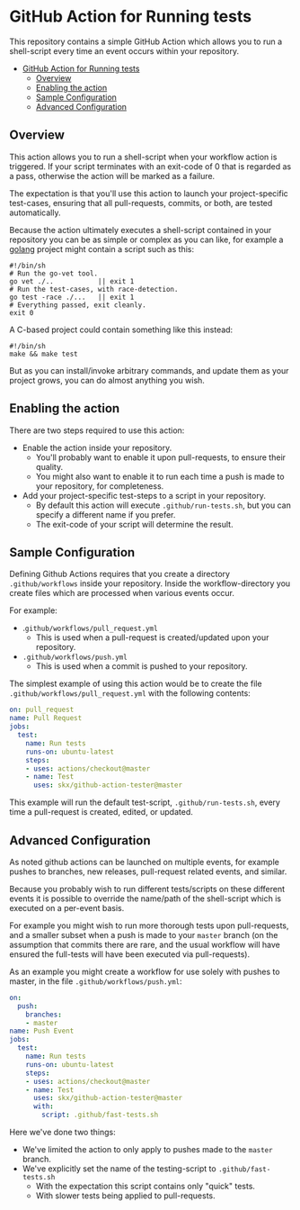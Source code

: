 
# GitHub Action for Running tests

This repository contains a simple GitHub Action which allows you to run a shell-script every time an event occurs within your repository.

* [GitHub Action for Running tests](#github-action-for-running-tests)
  * [Overview](#overview)
  * [Enabling the action](#enabling-the-action)
  * [Sample Configuration](#sample-configuration)
  * [Advanced Configuration](#advanced-configuration)


## Overview

This action allows you to run a shell-script when your workflow action is triggered.  If your script terminates with an exit-code of 0 that is regarded as a pass, otherwise the action will be marked as a failure.

The expectation is that you'll use this action to launch your project-specific test-cases, ensuring that all pull-requests, commits, or both, are tested automatically.

Because the action ultimately executes a shell-script contained in your repository you can be as simple or complex as you can like, for example a [golang](https://golang.org/) project might contain a script such as this:

    #!/bin/sh
    # Run the go-vet tool.
    go vet ./..           || exit 1
    # Run the test-cases, with race-detection.
    go test -race ./...   || exit 1
    # Everything passed, exit cleanly.
    exit 0

A C-based project could contain something like this instead:

    #!/bin/sh
    make && make test

But as you can install/invoke arbitrary commands, and update them as your project grows, you can do almost anything you wish.



## Enabling the action

There are two steps required to use this action:

* Enable the action inside your repository.
  * You'll probably want to enable it upon pull-requests, to ensure their quality.
  * You might also want to enable it to run each time a push is made to your repository, for completeness.
* Add your project-specific test-steps to a script in your repository.
  * By default this action will execute `.github/run-tests.sh`, but you can specify a different name if you prefer.
  * The exit-code of your script will determine the result.



## Sample Configuration

Defining Github Actions requires that you create a directory `.github/workflows` inside your repository.  Inside the workflow-directory you create files which are processed when various events occur.

For example:

* .`github/workflows/pull_request.yml`
  * This is used when a pull-request is created/updated upon your repository.
* `.github/workflows/push.yml`
  * This is used when a commit is pushed to your repository.

The simplest example of using this action would be to create the file `.github/workflows/pull_request.yml` with the following contents:

```yml
on: pull_request
name: Pull Request
jobs:
  test:
    name: Run tests
    runs-on: ubuntu-latest
    steps:
    - uses: actions/checkout@master
    - name: Test
      uses: skx/github-action-tester@master
```

This example will run the default test-script, `.github/run-tests.sh`, every time a pull-request is created, edited, or updated.



## Advanced Configuration

As noted github actions can be launched on multiple events, for example pushes to branches, new releases, pull-request related events, and similar.

Because you probably wish to run different tests/scripts on these different events it is possible to override the name/path of the shell-script which is executed on a per-event basis.

For example you might wish to run more thorough tests upon pull-requests, and a smaller subset when a push is made to your `master` branch (on the assumption that commits there are rare, and the usual workflow will have ensured the full-tests will have been executed via pull-requests).

As an example you might create a workflow for use solely with pushes to master, in the file `.github/workflows/push.yml`:

```yml
on:
  push:
    branches:
    - master
name: Push Event
jobs:
  test:
    name: Run tests
    runs-on: ubuntu-latest
    steps:
    - uses: actions/checkout@master
    - name: Test
      uses: skx/github-action-tester@master
      with:
        script: .github/fast-tests.sh
```

Here we've done two things:

* We've limited the action to only apply to pushes made to the `master` branch.
* We've explicitly set the name of the testing-script to `.github/fast-tests.sh`
  * With the expectation this script contains only "quick" tests.
  * With slower tests being applied to pull-requests.
